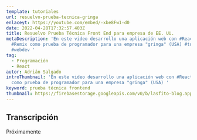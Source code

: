 ```yaml
---
template: tutoriales
url: resuelvo-prueba-tecnica-gringa
enlaceyt: https://youtube.com/embed/-xbe8Fw1-d0
date: 2022-04-28T17:32:57.403Z
title: Resuelvo Prueba Técnica Front End para empresa de EE. UU.
metaDescription: 'En este video desarrollo una aplicación web con #React y
  #Remix como prueba de programador para una empresa "gringa" (USA) #tutorial
  #webdev '
tag:
  - Programación
  - React
autor: Adrián Salgado
introThumbnail: 'En este video desarrollo una aplicación web con #React y #Remix
  como prueba de programador para una empresa "gringa" (USA) '
keyword: prueba técnica frontend
thumbnail: https://firebasestorage.googleapis.com/v0/b/lasfito-blog.appspot.com/o/29-prueba-tecnica-gringa%2F29-prueba-tencnica-grinca.png?alt=media&token=93dbd11a-0cf5-4095-96ad-df7253a238b3
---
```


## Transcripción

Próximamente
